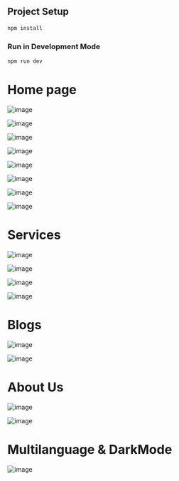## Project Setup

```sh
npm install
```

### Run in Development Mode

```sh
npm run dev
```


# Home page
![image](https://github.com/abduhodi/cleaning_service_client/assets/62491721/a496fa6c-a5ca-4b1d-ba11-f50dff5a38b7)

![image](https://github.com/abduhodi/cleaning_service_client/assets/62491721/266b8b5a-32bb-4b3f-bb3d-d6693379ef32)

![image](https://github.com/abduhodi/cleaning_service_client/assets/62491721/150268c4-3c81-4987-bfe9-bcfd78359bef)

![image](https://github.com/abduhodi/cleaning_service_client/assets/62491721/19f1517d-6fcd-423c-b53a-87f9699bbbc7)

![image](https://github.com/abduhodi/cleaning_service_client/assets/62491721/e1d0bbe2-385c-43ef-afde-63ba2b1764dd)

![image](https://github.com/abduhodi/cleaning_service_client/assets/62491721/87acb551-8675-4283-b73b-8ee39eb46a16)

![image](https://github.com/abduhodi/cleaning_service_client/assets/62491721/b768a00a-1086-48e9-a50c-e2cec67aea3d)

![image](https://github.com/abduhodi/cleaning_service_client/assets/62491721/e3b7904d-0f22-404d-bad5-e3d766d3b760)


# Services
![image](https://github.com/abduhodi/cleaning_service_client/assets/62491721/189731e2-b6eb-4d9f-bbd9-773436bbe09b)

![image](https://github.com/abduhodi/cleaning_service_client/assets/62491721/7efb324f-98ae-4cc9-9ad8-0e5754e1b8f4)

![image](https://github.com/abduhodi/cleaning_service_client/assets/62491721/8494b55b-c9c7-40d5-af7a-fe19180c1e6e)

![image](https://github.com/abduhodi/cleaning_service_client/assets/62491721/37465064-8636-434f-8d85-0e555e4f80c4)


# Blogs
![image](https://github.com/abduhodi/cleaning_service_client/assets/62491721/16e4108a-76a3-4e4f-973b-44b363a6702e)

![image](https://github.com/abduhodi/cleaning_service_client/assets/62491721/ccf8401e-fe04-4422-9a90-adad93752d4a)


# About Us
![image](https://github.com/abduhodi/cleaning_service_client/assets/62491721/cfde45c4-b0b3-490d-a614-60ccb98e02a3)

![image](https://github.com/abduhodi/cleaning_service_client/assets/62491721/c0bf6d07-8708-43dc-a510-48372f598d2e)


# Multilanguage & DarkMode
![image](https://github.com/abduhodi/cleaning_service_client/assets/62491721/93bb7c90-720e-428f-874c-84b7ae9f368a)
